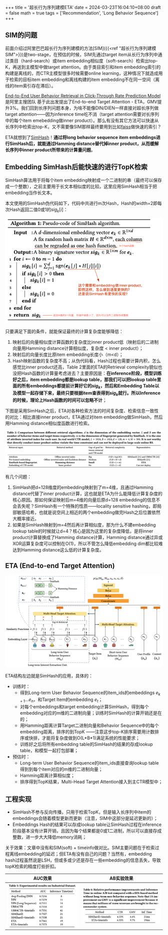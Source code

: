 +++
title = '超长行为序列建模ETA'
date = 2024-03-23T16:04:10+08:00
draft = false
math = true
tags = ['Recommendation', 'Long Behavior Sequence']
+++

## SIM的问题

前面介绍过阿里巴巴超长行为序列建模的方法[SIM]({{<ref "超长行为序列建模SIM">}})是two-stage，在预估的时候，SIM先通过target item从长行为序列中通过类目（hard-search）或item embedding相似度（soft-search）检索出top-K，再送到主模型中做target attention。由于类目索引和item embedding索引的构建是离线的，而CTR主模型很多时候需要online learning，这种情况下就造成用于检索的目标item embedding和离线构建的item embedding不在同一空间（离线的item索引存在滞后）。

[End-to-End User Behavior Retrieval in Click-Through Rate Prediction Model](https://arxiv.org/pdf/2108.04468.pdf) 是阿里主搜团队 基于此出发提出了End-to-end Target Attention - ETA，GMV提升3%。我们回到长序列问题本身，为啥不能像DIN/DIEN一样直接对超长序列做target attention——因为inference time吃不消（target attention需要对长序列中的每个item emebedding做inner product）。那么有没有其它方法可以快速从长序列中检索出top-K，又不需要像SIM那样最终要用到比如[faiss](https://github.com/facebookresearch/faiss)做快速的索引？

ETA就想到了[SimHash](https://www.cs.princeton.edu/courses/archive/spr04/cos598B/bib/CharikarEstim.pdf)！__通过将long behavior sequence item embeddings进行SimHash后，就能通过Hamming distance替代掉inner product，从而缓解长序列中inner product所带来的计算量问题__。

## Embedding SimHash后能快速的进行TopK检索

SimHash算法用于将每个item embedding映射成一个二进制的串（最终可以保存成一个整数），之前主要用于长文本相似度的比较。这里应用SimHash相当于把embedding当作长文本。

本文使用的SimHash伪代码如下，代码中共进行m次Hash，Hash的width=2即每次Hash返回二值0或1的$sig_k[i]$：

![1711186472694](image/index/1711186472694.png)

只要满足下面的条件，就能保证最终的计算复杂度能够降低：

1. 映射后的向量相似度计算函数的复杂度比inner product低（映射后的二进制向量用Hamming distance计算相似度，复杂度 < inner product）；
2. 映射后的向量长度比原item embedding长度小（m<d）；
3. Hash映射函数的复杂度不高；从伪代码看，Hash过程也需要计算内积，怎么感觉比inner product还高，Table 2里面的ETA的Retrieval complexity貌似也没把Hash函数的计算量考虑进去？主要原因是：__在inference阶段，模型训练好之后，item embedding都是lookup table，那我们可以把lookup table里面的所有embeddings都提前计算好它的$sig_k$，然后和Embedding Table以及模型一起存储下来，最终只要根据item查表得到$sig_k$就行。所以Inference的时候，理论上Hash函数的时间可以忽略不计__；

下图是采用SimHash之后，ETA对各种检索方法的时间复杂度、检索信息一致性的对比：相比直接inner product，ETA通过对item embedding做SimHash，然后用Hamming distance相似度函数进行检索。

![1711185611565](image/index/1711185611565.png)

有几个问题：

1. SimHash把d=128维度的embedding映射到了m=4维，且通过Hamming distance代替了inner product计算，这也就是ETA为什么能降低计算复杂度的核心原因。那如何保证映射后m=4维的向量后原d=128 embedding的信息不会丢失呢？SimHash有一个特殊的性质——locality sensitive hashing，即局部敏感哈希，也就是说空间上相近的两个embedding做完Hash之后位置依然大概率接近。
2. 如果是SimHash映射到m=4然后再计算相似度，那为什么不建embedding lookup table的时候就让d=4？核心是因为这里的复杂度降低，是将inner product计算替换成了Hamming distance计算，Hamming distance通过异或XOR运算复杂度可以控制在O(1)，所以不管怎么降低embedding dim都比较难达到Hamming distance这么低的计算复杂度。

## ETA (End-to-end Target Attention)

![1711188093211](image/index/1711188093211.png)

ETA结构左边就是SimHash的应用，具体的：

- 训练时：
  - 得到Long-term User Behavior Sequence的item_ids的embeddings $e_{k+1}...e_n$，和Target Item的embedding $e_t$；
  - 对每个embeddings和target embedding计算SimHash，得到每个embedding对应的m维的二进制向量；训练时SimHash的计算开销还是在的；
  - 用Hamming距离计算Target二进制向量和Behavior Sequence中的每个embedding距离，排序的到TopK ——注意这步top-K排序需要用计数排序或快排，才能将复杂度做到O(L\*B\*1)满足系统的性能要求；
  - 训练好之后将所有embedding table的SimHash的结果的存成lookup table，和模型一起打包部署；
- 预估时：
  - Long-term User Behavior Sequence的item_ids直接查询lookup table得到到每个item对应的m维的二进制向量；
  - Hamming距离计算相似度；
  - 排序得到TopK结果，Multi-Head Target Attention接入到主CTR模型中；

## 工程实现

- SimHash不参与反向传播，只用于检索TopK，但是输入长序列中item的embeddings会随着模型更新而更新（注意，SIM中这部分是延迟更新的）；
- Embeddings Hash的结果可以存成lookup table让SimHash过程在inference阶段基本没有计算开销，且因为每个结果都是0或1二进制，所以可以直接存成整数，进一步大大降低memory消耗；

关于效果：文章中没有和SIM(soft) + timeinfo做对比。SIM主要问题在于检索过程离线embedding的延迟；但ETA有没有自己的问题？当然有，embedding hash过程虽然说是LSH，但或多或少还是存在一些embedding的信息丢失，导致topK检索的精度打些折扣。

| AUC效果                                           | AB实验效果                                          |
| ----------------------------------------------- | ----------------------------------------------- |
| ![1711192499081](image/index/1711192499081.png) | ![1711192782921](image/index/1711192782921.png) |
